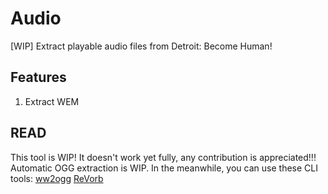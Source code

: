 # Audio
[WIP] Extract playable audio files from Detroit: Become Human!

## Features
1. Extract WEM

## READ
This tool is WIP! It doesn't work yet fully, any contribution is appreciated!!!
Automatic OGG extraction is WIP. In the meanwhile, you can use these CLI tools:
[ww2ogg](https://github.com/hcs64/ww2ogg/tree/master/src)
[ReVorb](https://github.com/ItsBranK/ReVorb)
